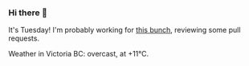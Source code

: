 ### Hi there :wave:

It's Tuesday! I'm probably working for [this bunch](https://github.com/kohofinancial), reviewing some pull requests.

Weather in Victoria BC: overcast, at +11°C.
